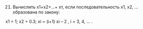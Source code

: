 21. Вычислить x1+x2+…+ xт, если последовательность x1, x2, … образована по закону:

x1 = 1; x2 = 0.3; xi = (i+1) xi – 2 , i = 3, 4, … .
